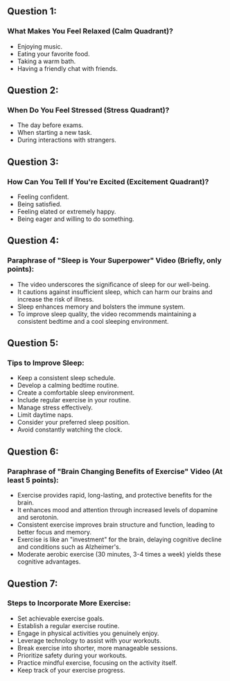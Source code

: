 ## Question 1:
### What Makes You Feel Relaxed (Calm Quadrant)?
- Enjoying music.
- Eating your favorite food.
- Taking a warm bath.
- Having a friendly chat with friends.

## Question 2:
### When Do You Feel Stressed (Stress Quadrant)?
- The day before exams.
- When starting a new task.
- During interactions with strangers.

## Question 3:
### How Can You Tell If You're Excited (Excitement Quadrant)?
- Feeling confident.
- Being satisfied.
- Feeling elated or extremely happy.
- Being eager and willing to do something.

## Question 4:
### Paraphrase of "Sleep is Your Superpower" Video (Briefly, only points):
- The video underscores the significance of sleep for our well-being.
- It cautions against insufficient sleep, which can harm our brains and increase the risk of illness.
- Sleep enhances memory and bolsters the immune system.
- To improve sleep quality, the video recommends maintaining a consistent bedtime and a cool sleeping environment.

## Question 5:
### Tips to Improve Sleep:
- Keep a consistent sleep schedule.
- Develop a calming bedtime routine.
- Create a comfortable sleep environment.
- Include regular exercise in your routine.
- Manage stress effectively.
- Limit daytime naps.
- Consider your preferred sleep position.
- Avoid constantly watching the clock.

## Question 6:
### Paraphrase of "Brain Changing Benefits of Exercise" Video (At least 5 points):
- Exercise provides rapid, long-lasting, and protective benefits for the brain.
- It enhances mood and attention through increased levels of dopamine and serotonin.
- Consistent exercise improves brain structure and function, leading to better focus and memory.
- Exercise is like an "investment" for the brain, delaying cognitive decline and conditions such as Alzheimer's.
- Moderate aerobic exercise (30 minutes, 3-4 times a week) yields these cognitive advantages.

## Question 7:
### Steps to Incorporate More Exercise:
- Set achievable exercise goals.
- Establish a regular exercise routine.
- Engage in physical activities you genuinely enjoy.
- Leverage technology to assist with your workouts.
- Break exercise into shorter, more manageable sessions.
- Prioritize safety during your workouts.
- Practice mindful exercise, focusing on the activity itself.
- Keep track of your exercise progress.
